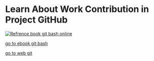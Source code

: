 # Learn About Work Contribution in Project GitHub

[![Refrence book git bash online](https://sun9-42.userapi.com/impf/c846416/v846416077/bfaa2/kPxlqFRtzrw.jpg?size=807x457&quality=96&sign=a939ad6c58aa979831fd6d479dc75276&type=album)](https://git-scm.com/book/en/v2/Distributed-Git-Contributing-to-a-Project)

[go to ebook git bash](https://git-scm.com/book/en/v2/Distributed-Git-Contributing-to-a-Project)

[go to web git](https://git-scm.com)
